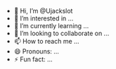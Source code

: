 - 👋 Hi, I’m @Ujackslot
- 👀 I’m interested in ...
- 🌱 I’m currently learning ...
- 💞️ I’m looking to collaborate on ...
- 📫 How to reach me ...
- 😄 Pronouns: ...
- ⚡ Fun fact: ...

<!---
Ujackslot/Ujackslot is a ✨ special ✨ repository because its `README.md` (this file) appears on your GitHub profile.
You can click the Preview link to take a look at your changes.
--->
